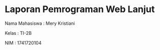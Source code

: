 # Laporan Pemrograman Web Lanjut

Nama Mahasiswa : Mery Kristiani

Kelas : TI-2B 

NIM : 1741720104

